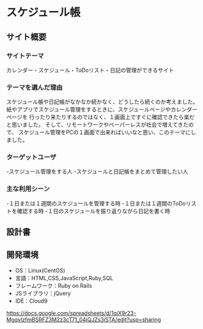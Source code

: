 # スケジュール帳

## サイト概要
### サイトテーマ
カレンダー・スケジュール・ToDoリスト・日記の管理ができるサイト

### テーマを選んだ理由
スケジュール帳や日記帳がなかなか続かなく、どうしたら続くのか考えました。
紙やアプリでスケジュール管理をするときに、スケジュールページやカレンダーページを
行ったり来たりするのではなく、１画面上ですぐに確認できたら楽だと思いました。
そして、リモートワークやペーパーレスが社会で増えてきたので、
スケジュール管理をPCの１画面で出来ればいいなと思い、このテーマにしました。

### ターゲットユーザ
-スケジュール管理をする人
-スケジュールと日記帳をまとめて管理したい人

### 主な利用シーン
-１日または１週間のスケジュールを管理する時
-１日または１週間のToDoリストを確認する時
-１日のスケジュールを振り返りながら日記を書く時

## 設計書

## 開発環境
- OS：Linux(CentOS)
- 言語：HTML,CSS,JavaScript,Ruby,SQL
- フレームワーク：Ruby on Rails
- JSライブラリ：jQuery
- IDE：Cloud9

https://docs.google.com/spreadsheets/d/1qjX9r23-MgqvlzfmBSRFZ3M2z3cT71_04iQJZs3iSTA/edit?usp=sharing
